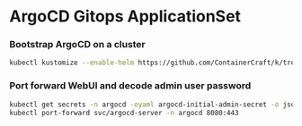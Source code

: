 # ArgoCD Gitops ApplicationSet

### Bootstrap ArgoCD on a cluster
```bash
kubectl kustomize --enable-helm https://github.com/ContainerCraft/k/tree/main/ops/argocd | kubectl -n argocd apply -f -
```

### Port forward WebUI and decode admin user password
```bash
kubectl get secrets -n argocd -oyaml argocd-initial-admin-secret -o jsonpath='{.data.password}' | base64 -d ; echo
kubectl port-forward svc/argocd-server -n argocd 8080:443
```
